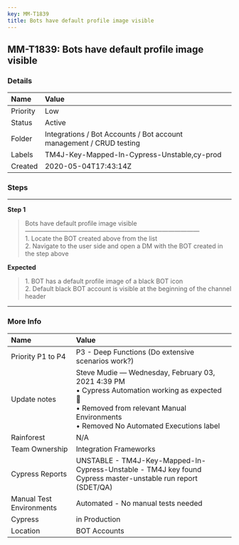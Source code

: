 ```yaml
---
key: MM-T1839
title: Bots have default profile image visible
---
```


## MM-T1839: Bots have default profile image visible

### Details

| Name     | Value                                                               |
| :------- | :------------------------------------------------------------------ |
| Priority | Low                                                                 |
| Status   | Active                                                              |
| Folder   | Integrations / Bot Accounts / Bot account management / CRUD testing |
| Labels   | TM4J-Key-Mapped-In-Cypress-Unstable,cy-prod                         |
| Created  | 2020-05-04T17:43:14Z                                                |

### Steps

<hr/>

**Step 1**

> <article>Bots have default profile image visible<br />&mdash;&mdash;&mdash;&mdash;&mdash;&mdash;&mdash;&mdash;&mdash;&mdash;&mdash;&mdash;&mdash;&mdash;&mdash;&mdash;&mdash;&mdash;&mdash;&mdash;&mdash;&mdash;&mdash;&mdash;&mdash;&mdash;&mdash;&mdash;<br />1. Locate the BOT created above from the list<br />2. Navigate to the user side and open a DM with the BOT created in the step above</article>

**Expected**

> <article>1. BOT has a default profile image of a black BOT icon<br />2. Default black BOT account is visible at the beginning of the channel header</article>

<hr/>

### More Info

| Name                     | Value                                                                                                                                                                                      |
| :----------------------- | :----------------------------------------------------------------------------------------------------------------------------------------------------------------------------------------- |
| Priority P1 to P4        | P3 - Deep Functions (Do extensive scenarios work?)                                                                                                                                         |
| Update notes             | Steve Mudie — Wednesday, February 03, 2021 4:39 PM<br>• Cypress Automation working as expected 🎉<br>• Removed from relevant Manual Environments<br>• Removed No Automated Executions label |
| Rainforest               | N/A                                                                                                                                                                                        |
| Team Ownership           | Integration Frameworks                                                                                                                                                                     |
| Cypress Reports          | UNSTABLE - TM4J-Key-Mapped-In-Cypress-Unstable - TM4J key found Cypress master-unstable run report (SDET/QA)                                                                               |
| Manual Test Environments | Automated - No manual tests needed                                                                                                                                                         |
| Cypress                  | in Production                                                                                                                                                                              |
| Location                 | BOT Accounts                                                                                                                                                                               |
